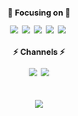 <h3 align="center">🎯 Focusing on 🎯</h3>
<p align="center">
  <img src="https://img.shields.io/badge/Javascript-F7DF1D?style=flat-square&logo=javascript&logoColor=white"/></a>&nbsp
  <img src="https://img.shields.io/badge/Typescript-3178C6?style=flat-square&logo=Typescript&logoColor=white"/></a>&nbsp
  <img src="https://img.shields.io/badge/React-20232a?style=flat-square&logo=React&logoColor=#5bccea"/></a>&nbsp
  <img src="https://img.shields.io/badge/Next-black?style=flat-square&logo=next.js&logoColor=white"/></a>&nbsp
  <img src="https://img.shields.io/badge/node.js-339933?style=flat-square&logo=Node.js&logoColor=white"></a>&nbsp 
</p>

<h3 align="center"> ⚡️ Channels ⚡️ </h3>
<p align="center">
  <a href="https://docs.seungdeok.com"><img src="https://img.shields.io/badge/GitBook-3884FF?style=flat-square&logo=GitBook&logoColor=white&link=https://docs.seungdeok.com"/></a>&nbsp
  <a href="mailto:jeong9132@gmail.com"><img src="https://img.shields.io/badge/Gmail-d14836?style=flat-square&logo=Gmail&logoColor=white&link=jeong9132@gmail.com"/></a>
</p>

<br/>

<p align="center">
  <a href="https://hits.seeyoufarm.com"><img src="https://hits.seeyoufarm.com/api/count/incr/badge.svg?url=https%3A%2F%2Fgithub.com%2Fseungdeok&count_bg=%2379C83D&title_bg=%23555555&icon=github.svg&icon_color=%23E1DEDE&title=hits&edge_flat=true"/></a>
</p>

